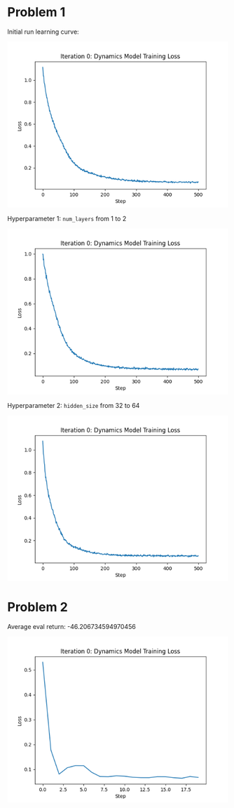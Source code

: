 # Problem 1

Initial run learning curve:

![](./report/assets/P1-1.png)

Hyperparameter 1: `num_layers` from 1 to 2

![](./report/assets/P1-2.png)

Hyperparameter 2: `hidden_size` from 32 to 64

![](./report/assets/P1-3.png)

# Problem 2

Average eval return: -46.206734594970456

![](./report/assets/P2.png)
